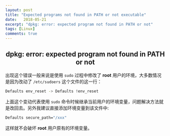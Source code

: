 ```yaml
---
layout: post
title: "Expected programs not found in PATH or not executable"
date:   2018-05-21
excerpt: "dpkg: error: expected program not found in PATH or not"
tags: [Linux]
comments: true
---
```


<center><h2>dpkg: error: expected program not found in PATH or not</h2></center>

<!--more-->

出现这个错误一般来说是使用 `sudo` 过程中修改了 **root** 用户的环境，大多数情况是因为改动了 `/etc/sudoers` 这个文件的这一行：

```sh
Defaults env_reset -> Defaults !env_reset
```

上面这个变动代表使用 `sudo` 命令时候继承当前用户的环境变量，问题解决方法就是改回去。另外我建议直接添加环境变量到该文件中:

```sh
Defaults secure_path="/xxx"
```

这样就不会破坏 **root** 用户原有的环境变量。